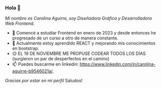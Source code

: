 ### Hola 👋
*Mi nombre es Carolina Aguirre, soy Diseñadora Gráfica y Desarrolladora Web Frontend.*

- 🔭 Comencé a estudiar Frontend en enero de 2023 y desde entonces he progresado de un curso a otro de manera constante.
- 🌱 Actualmente estoy aprendido REACT y mejorando mis conocimientos en bootstrap.
- 😌 EL 19 DE NOVIEMBRE ME PROPUSE CODEAR TODOS LOS DÍAS (surgieron un par de desperfectos en el camino) 
- 📫 Puedes buscarme en linkedin: https://www.linkedin.com/in/carolina-aguirre-b9546021a/.

*Gracias por estar en mi perfil*
Saludos! 
